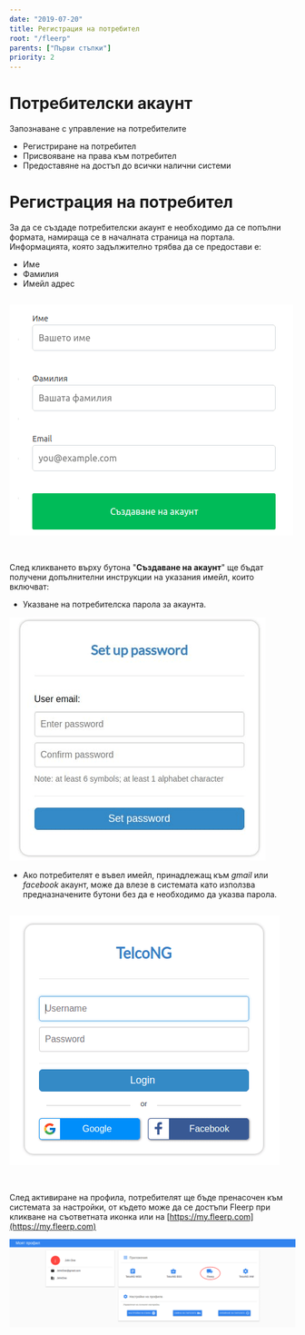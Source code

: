 ```yaml
---
date: "2019-07-20"
title: Регистрация на потребител
root: "/fleerp"
parents: ["Първи стъпки"]
priority: 2
---
```


# Потребителски акаунт

Запознаване с управление на потребителите

- Регистриране на потребител
- Присвояване на права към потребител
- Предоставяне на достъп до всички налични системи 

# Регистрация на потребител

За да се създаде потребителски акаунт е необходимо да се попълни формата, намираща се в началната страница на портала.
Информацията, която задължително трябва да се предостави е:
- Име
- Фамилия
- Имейл адрес
  
![Registration Form](registration-form-bg.png)
<br><br>
---

След кликването върху бутона "**Създаване на акаунт**" ще бъдат получени допълнителни инструкции на указания имейл, които включват:
 
- Указване на потребителска парола за акаунта. 
   
![Registration Form](setup-password.png)
    
- Ако потребителят е въвел имейл, принадлежащ към *gmail* или *facebook* акаунт, може да влезе в системата като използва предназначените бутони без да е необходимо да указва парола.  
 
![Registration Form](login.png)
<br><br>
---

След активиране на профила, потребителят ще бъде пренасочен към системата за настройки, от където може да се достъпи Fleerp при кликване на съответната иконка или на [https://my.fleerp.com](https://my.fleerp.com)

![Registration Form](accounts-bg.png)
